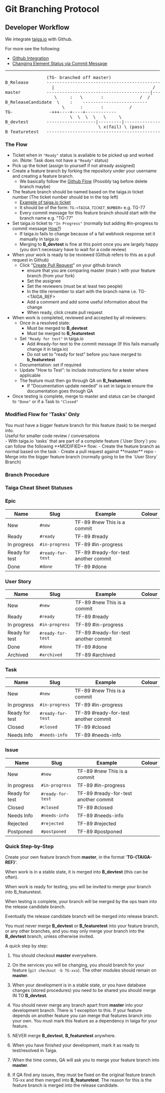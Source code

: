 # Git Branching Protocol

## Developer Workflow

<aside class="notice">
We integrate <a href="https://tree.taiga.io/project/jtarball-mcc/">taiga.io</a> with Github.
</aside>

For more see the following:

- [Github Integration](https://tree.taiga.io/support/integrations/github-integration/)
- [Changing Element Status via Commit Message](https://tree.taiga.io/support/integrations/changing-elements-status-via-commit-message/)


<hr>
<pre>
                (TG-<REF> branched off master)
B_Release       -------------------------------------------->
                  |                                      /
master          ----------------------------------------|--->   (master tracks B_Release, and may be updated more frequently than B_Release with new features and bug fixes)
                   \     :   \       :              /  /        (Release candidate is taken from B_Release/master and eventually merged back in)
B_ReleaseCandidate  \    :    -------------------------
                      \      :       :          /               (your successfully tested branch merged to B_ReleaseCandidate)
TG-<REF>              -+++----+----+------------                    (Update TG-<REF> from master if needed)
                         \  \  \  \   \     \                   #### NEVER MERGE B_devtest or B_featuretest into other branches #### 
B_devtest       -------------------|---------|-------------->   (Merge your branch into Continuous Integration (B_devtest) anytime work is at a stable point)
                                    \ x(fail) \ (pass)
B_featuretest   -------------------------------------------->   (Your branch gets merged to B_featuretest for testing)
</pre>

### The Flow
- Ticket when in `"Ready"` status is available to be picked up and worked on. (Note: Task does not have a `"Ready"` status)
- Pick up the ticket (assign to yourself if not already assigned)
- Create a feature branch by forking the repository under your username and creating a feature branch.
    - We basically follow the <a href="https://help.github.com/articles/github-flow/">Github Flow</a> (Possibly tag before delete branch maybe)
- The feature branch should be named based on the taiga.io ticket number (The ticket number should be in the top left)
    - [Example of taiga.io ticket](https://tree.taiga.io/project/jtarball-mcc/task/77)
    - It should be of the form: `TG-<TAIGA_TICKET_NUMBER>` e.g. TG-77
    - Every commit message for this feature branch should start with the branch name e.g. "TG-77"
- Set taiga.io ticket to `"In Progress"` (normally but adding #in-progress to commit message <a href="https://tree.taiga.io/support/integrations/changing-elements-status-via-commit-message/">How?</a>)
    - If taiga.io fails to change because of a fail webhook response set it manually in taiga.io
    - Merging to **B_devtest** is fine at this point once you are largely happy (you don't necessary have to wait for a code review)
- When your work is ready to be reviewed (Github refers to this as a pull request in Github)
    - Click "<a href="https://help.github.com/articles/about-pull-requests/">Create Pull Request</a>" on your github branch
        - ensure that you are comparing master (main ) with your feature branch (from your fork)
        - Set the assignee
        - Set the reviewers (must be at least two people)
        - In the title remember to start with the branch name i.e. TG-<TAIGA_REF>
        - Add a comment and add some useful information about the change
        - When ready, click create pull request
- When work is completed, reviewed and accepted by all reviewers:
    - Once in a resolved state:
        - Must be merged to **B_devtest**
        - Must be merged to **B_featuretest**
    - Set `"Ready for test"` in taiga.io
        - Add #ready-for-test to the commit message (If this fails manually change it in taiga.io)
        - Do not set to "ready for test" before you have merged to **b_featuretest** 
    - Documentation: set if required 
    - Update "How to Test": to include instructions for a tester where applicable
    - The feature must then go through QA on **B_featuretest**.
        - If "Documentation update needed" is set in taiga.io ensure the documentation goes through QA
- Once testing is complete, merge to master and status can be changed to `"Done"` or if a Task to `"Closed"`

### Modified Flow for 'Tasks' Only
<aside class="warning">
You must have a bigger feature branch for this feature (task) to be merged into.
</aside>
<aside class="notice">
Useful for smaller code review / conversations
</aside>
- With taiga.io `tasks` that are part of a complete feature (`User Story`) you can follow the following **MODIFIED** flow:
    - Create the feature branch as normal based on the task
    - Create a pull request against **master** repo
    - Merge into the bigger feature branch (normally going to be the `User Story` Branch)

### Branch Procedure

### Taiga Cheat Sheet Statuses

### Epic

Name | Slug | Example | Colour
--------- | ----------- | --------- |  ---------
New | `#new` | TF-89 #new This is a commit | <div class="color-box" style="background-color: rgb(153, 153, 153);"></div>
Ready | `#ready` | TF-89 #ready | <div class="color-box" style="background-color: rgb(255, 138, 132);"></div>
In progress | `#in-progress` | TF-89 #in-progress | <div class="color-box" style="background-color: rgb(255, 153, 0);"></div>
Ready for test | `#ready-for-test` | TF-89 #ready-for-test another commit | <div class="color-box" style="background-color: rgb(252, 192, 0);"></div>
Done | `#done` | TF-89 #done | <div class="color-box" style="background-color: rgb(102, 153, 0);"></div>

### User Story

Name | Slug | Example | Colour
--------- | ----------- | --------- |  ---------
New | `#new` | TF-89 #new This is a commit | <div class="color-box" style="background-color: rgb(153, 153, 153);"></div>
Ready | `#ready` | TF-89 #ready | <div class="color-box" style="background-color: rgb(245, 121, 0);"></div>
In progress | `#in-progress` | TF-89 #in-progress | <div class="color-box" style="background-color: rgb(114, 159, 207);"></div>
Ready for test | `#ready-for-test` | TF-89 #ready-for-test another commit | <div class="color-box" style="background-color: rgb(78, 154, 6);"></div>
Done | `#done` | TF-89 #done | <div class="color-box" style="background-color: rgb(204, 0, 0);"></div>
Archived | `#archived` | TF-89 #archived | <div class="color-box" style="background-color: rgb(92, 53, 102);"></div>

### Task

Name | Slug | Example | Colour
--------- | ----------- | --------- |  ---------
New | `#new` | TF-89 #new This is a commit | <div class="color-box" style="background-color: rgb(153, 153, 153);"></div>
In progress | `#in-progress` | TF-89 #in-progress | <div class="color-box" style="background-color: rgb(114, 159, 207);"></div>
Ready for test | `#ready-for-test` | TF-89 #ready-for-test another commit | <div class="color-box" style="background-color: rgb(245, 121, 0);"></div>
Closed | `#closed` | TF-89 #closed | <div class="color-box" style="background-color: rgb(78, 154, 6);"></div>
Needs Info | `#needs-info` | TF-89 #needs-info | <div class="color-box" style="background-color: rgb(204, 0, 0);"></div>

### Issue

Name | Slug | Example | Colour
--------- | ----------- | --------- |  ---------
New | `#new` | TF-89 #new This is a commit | <div class="color-box" style="background-color: rgb(153, 153, 153);"></div>
In progress | `#in-progress` | TF-89 #in-progress | <div class="color-box" style="background-color: rgb(114, 159, 207);"></div>
Ready for test | `#ready-for-test` | TF-89 #ready-for-test another commit | <div class="color-box" style="background-color: rgb(245, 121, 0);"></div>
Closed | `#closed` | TF-89 #closed | <div class="color-box" style="background-color: rgb(78, 154, 6);"></div>
Needs Info | `#needs-info` | TF-89 #needs-info | <div class="color-box" style="background-color: rgb(204, 0, 0);"></div>
Rejected | `#rejected` | TF-89 #rejected | <div class="color-box" style="background-color: rgb(211, 215, 207);"></div>
Postponed | `#postponed` | TF-89 #postponed | <div class="color-box" style="background-color: rgb(117, 80, 123);"></div>

### Quick Step-by-Step

Create your own feature branch from **master**, in the format '**TG-{TAIGA-REF}**'.

When work is in a stable state, it is merged into **B_devtest** (this can be often).

When work is ready for testing, you will be invited to merge your branch into B_featuretest.

When testing is complete, your branch will be merged by the ops team into the release candidate branch.

Eventually the release candidate branch will be merged into release branch.

You must never merge **B_devtest** or **B_featuretest** into your feature branch, or any other branches, and you may only merge your branch into the **B_devtest** branch, unless otherwise invited.

A quick step by step:

1) You should checkout **master** everywhere.

2) On the services you will be changing, you should branch for your feature (`git checkout -b TG-xxx`). The other modules should remain on **master**.

3) When your development is in a stable state, or you have database changes (stored procedures) you need to be shared you should merge IN TO **B_devtest**.

4) You should never merge any branch apart from **master** into your development branch. There is 1 exception to this. If your feature depends on another feature you can merge that features branch into your own. You must mark this feature as a dependency in taiga for your feature.

5) NEVER merge **B_devtest**, **B_featuretest** anywhere.

6) When you have finished your development, mark it as ready to test/resolved in Taiga.

7) When the time comes, QA will ask you to merge your feature branch into **master**.

8) If QA find any issues, they must be fixed on the original feature branch TG-xx and then merged into **B_featuretest**. The reason for this is the feature branch is merged into the release candidate.

